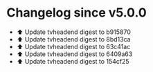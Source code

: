 # Changelog since v5.0.0
- ⬆️ Update tvheadend digest to b915870 
- ⬆️ Update tvheadend digest to 8bd13ca 
- ⬆️ Update tvheadend digest to 63c41ac 
- ⬆️ Update tvheadend digest to 6409a63 
- ⬆️ Update tvheadend digest to 154cf25 
